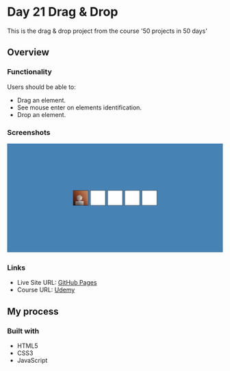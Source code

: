 # Day 21 Drag & Drop

This is the drag & drop project from the course '50 projects in 50 days'

## Overview

### Functionality

Users should be able to:

- Drag an element.
- See mouse enter on elements identification.
- Drop an element.

### Screenshots

![](/screenshots/screenshot1.png)

### Links

- Live Site URL: [GitHub Pages](https://aref-akminasi.github.io/day21-drag-n-drop/)
- Course URL: [Udemy](https://www.udemy.com/course/50-projects-50-days/?utm_source=adwords&utm_medium=udemyads&utm_campaign=WebDevelopment_v.PROF_la.EN_cc.ROWMTA-B_ti.8322&utm_content=deal4584&utm_term=_._ag_80869579591_._ad_533999956732_._kw__._de_c_._dm__._pl__._ti_dsa-774930035449_._li_1010752_._pd__._&matchtype=&gclid=EAIaIQobChMI762Pj479_wIVHJeDBx1Z6gqdEAAYASAAEgLTq_D_BwE)

## My process

### Built with

- HTML5
- CSS3
- JavaScript
